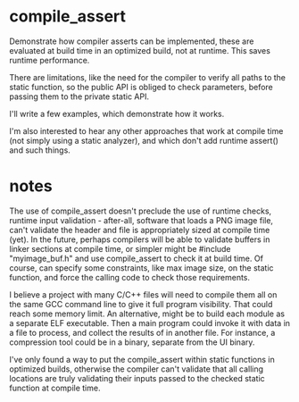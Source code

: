 # compile_assert
Demonstrate how compiler asserts can be implemented, these are evaluated at build time in an optimized build, not at runtime. This saves runtime performance.

There are limitations, like the need for the compiler to verify all paths to the static function, so the public API is obliged to check parameters, before passing them to the private static API.

I'll write a few examples, which demonstrate how it works.

I'm also interested to hear any other approaches that work at compile time (not simply using a static analyzer), and which don't add runtime assert() and such things.

# notes
The use of compile_assert doesn't preclude the use of runtime checks, runtime input validation - after-all, software that loads a PNG image file, can't validate the header and file is appropriately sized at compile time (yet). In the future, perhaps compilers will be able to validate buffers in linker sections at compile time, or simpler might be #include "myimage_buf.h" and use compile_assert to check it at build time. Of course, can specify some constraints, like max image size, on the static function, and force the calling code to check those requirements.

I believe a project with many C/C++ files will need to compile them all on the same GCC command line to give it full program visibility. That could reach some memory limit.  An alternative, might be to build each module as a separate ELF executable. Then a main program could invoke it with data in a file to process, and collect the results of in another file.  For instance, a compression tool could be in a binary, separate from the UI binary.

I've only found a way to put the compile_assert within static functions in optimized builds, otherwise the compiler can't validate that all calling locations are truly validating their inputs passed to the checked static function at compile time.

